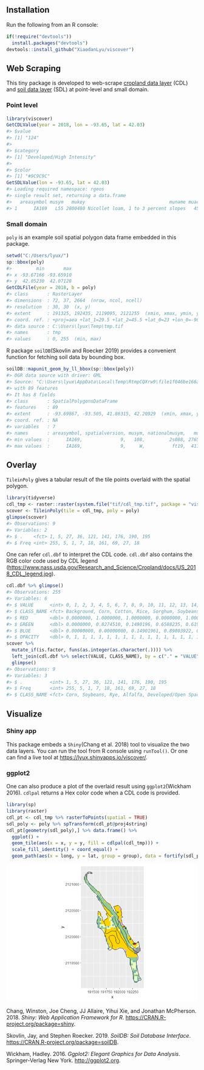 ## Installation

Run the following from an R console:

``` r
if(!require("devtools")) 
  install.packages("devtools")
devtools::install_github("XiaodanLyu/viscover")
```

## Web Scraping

This tiny package is developed to web-scrape [cropland data
layer](https://nassgeodata.gmu.edu/CropScape/) (CDL) and [soil data
layer](https://websoilsurvey.sc.egov.usda.gov/App/WebSoilSurvey.aspx)
(SDL) at point-level and small domain.

### Point level

``` r
library(viscover)
GetCDLValue(year = 2018, lon = -93.65, lat = 42.03)
#> $value
#> [1] "124"
#> 
#> $category
#> [1] "Developed/High Intensity"
#> 
#> $color
#> [1] "#9C9C9C"
GetSDLValue(lon = -93.65, lat = 42.03)
#> Loading required namespace: rgeos
#> single result set, returning a data.frame
#>   areasymbol musym   mukey                               muname muacres
#> 1      IA169   L55 2800480 Nicollet loam, 1 to 3 percent slopes   45662
```

### Small domain

`poly` is an example soil spatial polygon data frame embedded in this
package.

``` r
setwd("C:/Users/lyux/")
sp::bbox(poly)
#>         min       max
#> x -93.67166 -93.65910
#> y  42.05230  42.07128
GetCDLFile(year = 2018, b = poly)
#> class       : RasterLayer 
#> dimensions  : 72, 37, 2664  (nrow, ncol, ncell)
#> resolution  : 30, 30  (x, y)
#> extent      : 191325, 192435, 2119095, 2121255  (xmin, xmax, ymin, ymax)
#> coord. ref. : +proj=aea +lat_1=29.5 +lat_2=45.5 +lat_0=23 +lon_0=-96 +x_0=0 +y_0=0 +ellps=GRS80 +towgs84=0,0,0,0,0,0,0 +units=m +no_defs 
#> data source : C:\Users\lyux\Temp\tmp.tif 
#> names       : tmp 
#> values      : 0, 255  (min, max)
```

R package `soilDB`(Skovlin and Roecker 2019) provides a convenient
function for fetching soil data by bounding box.

``` r
soilDB::mapunit_geom_by_ll_bbox(sp::bbox(poly))
#> OGR data source with driver: GML 
#> Source: "C:\Users\lyux\AppData\Local\Temp\RtmpCQXrw9\file1f046be166a9.gml", layer: "mapunitpoly"
#> with 89 features
#> It has 8 fields
#> class       : SpatialPolygonsDataFrame 
#> features    : 89 
#> extent      : -93.69867, -93.505, 41.86315, 42.20929  (xmin, xmax, ymin, ymax)
#> coord. ref. : NA 
#> variables   : 7
#> names       : areasymbol, spatialversion, musym, nationalmusym,   mukey, muareaacres, mupolygonkey 
#> min values  :      IA169,              9,   108,         2s088, 2765537,  0.66275951,    210801004 
#> max values  :      IA169,              9,     W,          ft19,  411348,  9.50876739,    210839804
```

## Overlay

`TileinPoly` gives a tabular result of the tile points overlaid with the
spatial polygon.

``` r
library(tidyverse)
cdl_tmp <- raster::raster(system.file("tif/cdl_tmp.tif", package = "viscover"))
scover <- TileinPoly(tile = cdl_tmp, poly = poly)
glimpse(scover)
#> Observations: 9
#> Variables: 2
#> $ .    <fct> 1, 5, 27, 36, 121, 141, 176, 190, 195
#> $ Freq <int> 255, 5, 1, 7, 18, 161, 69, 27, 18
```

One can refer `cdl.dbf` to interpret the CDL code. `cdl.dbf` also
contains the RGB color code used by CDL legend
(<https://www.nass.usda.gov/Research_and_Science/Cropland/docs/US_2018_CDL_legend.jpg>).

``` r
cdl.dbf %>% glimpse()
#> Observations: 255
#> Variables: 6
#> $ VALUE      <int> 0, 1, 2, 3, 4, 5, 6, 7, 8, 9, 10, 11, 12, 13, 14, 1...
#> $ CLASS_NAME <fct> Background, Corn, Cotton, Rice, Sorghum, Soybeans, ...
#> $ RED        <dbl> 0.0000000, 1.0000000, 1.0000000, 0.0000000, 1.00000...
#> $ GREEN      <dbl> 0.0000000, 0.8274510, 0.1490196, 0.6588235, 0.61960...
#> $ BLUE       <dbl> 0.00000000, 0.00000000, 0.14901961, 0.89803922, 0.0...
#> $ OPACITY    <dbl> 0, 1, 1, 1, 1, 1, 1, 1, 1, 1, 1, 1, 1, 1, 1, 1, 1, ...
scover %>% 
  mutate_if(is.factor, funs(as.integer(as.character(.)))) %>% 
  left_join(cdl.dbf %>% select(VALUE, CLASS_NAME), by = c("." = "VALUE")) %>% 
  glimpse()
#> Observations: 9
#> Variables: 3
#> $ .          <int> 1, 5, 27, 36, 121, 141, 176, 190, 195
#> $ Freq       <int> 255, 5, 1, 7, 18, 161, 69, 27, 18
#> $ CLASS_NAME <fct> Corn, Soybeans, Rye, Alfalfa, Developed/Open Space,...
```

## Visualize

### Shiny app

This package embeds a `Shiny`(Chang et al. 2018) tool to visualize the
two data layers. You can run the tool from R console using `runTool()`.
Or one can find a live tool at <https://lyux.shinyapps.io/viscover/>.

### ggplot2

One can also produce a plot of the overlaid result using
`ggplot2`(Wickham 2016). `cdlpal` returns a Hex color code when a CDL
code is provided.

``` r
library(sp)
library(raster)
cdl_pt <- cdl_tmp %>% rasterToPoints(spatial = TRUE) 
sdl_poly <- poly %>% spTransform(cdl_pt@proj4string)
cdl_pt[geometry(sdl_poly),] %>% data.frame() %>% 
  ggplot() +
  geom_tile(aes(x = x, y = y, fill = cdlpal(cdl_tmp))) + 
  scale_fill_identity() + coord_equal() +
  geom_path(aes(x = long, y = lat, group = group), data = fortify(sdl_poly))
```

![](figures/unnamed-chunk-7-1.png)<!-- -->

<div id="refs" class="references">

<div id="ref-shiny">

Chang, Winston, Joe Cheng, JJ Allaire, Yihui Xie, and Jonathan
McPherson. 2018. *Shiny: Web Application Framework for R*.
<https://CRAN.R-project.org/package=shiny>.

</div>

<div id="ref-soilDB">

Skovlin, Jay, and Stephen Roecker. 2019. *SoilDB: Soil Database
Interface*. <https://CRAN.R-project.org/package=soilDB>.

</div>

<div id="ref-ggplot2">

Wickham, Hadley. 2016. *Ggplot2: Elegant Graphics for Data Analysis*.
Springer-Verlag New York. <http://ggplot2.org>.

</div>

</div>
